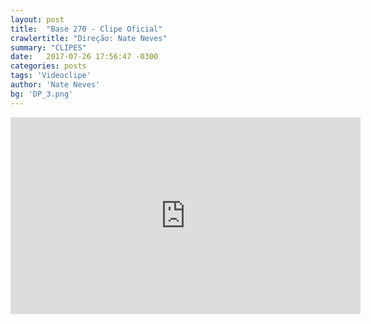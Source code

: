 ```yaml
---
layout: post
title:  "Base 270 - Clipe Oficial"
crawlertitle: "Direção: Nate Neves"
summary: "CLIPES"
date:   2017-07-26 17:56:47 -0300
categories: posts
tags: 'Videoclipe'
author: 'Nate Neves'
bg: 'DP_3.png'
---
```

<iframe width="560" height="315" src="https://www.youtube.com/embed/74r0eMb8-EU" frameborder="0" allowfullscreen></iframe>
